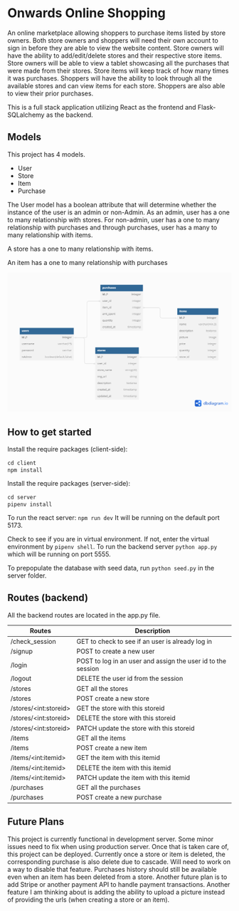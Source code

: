 # Onwards Online Shopping
An online marketplace allowing shoppers to purchase items listed by store owners. Both store owners and shoppers will need their own account to sign in before they are able to view the website content. Store owners will have the ability to add/edit/delete stores and their respective store items. Store owners will be able to view a tablet showcasing all the purchases that were made from their stores. Store items will keep track of how many times it was purchases. Shoppers will have the ability to look through all the available stores and can view items for each store. Shoppers are also able to view their prior purchases.

This is a full stack application utilizing React as the frontend and Flask-SQLalchemy as the backend.

## Models
This project has 4 models.
- User
- Store
- Item
- Purchase

The User model has a boolean attribute that will determine whether the instance of the user is an admin or non-Admin. As an admin, user has a one to many relationship with stores. For non-admin, user has a one to many relationship with purchases and through purchases, user has a many to many relationship with items.

A store has a one to many relationship with items.

An item has a one to many relationship with purchases

<img src ="phase-4 project.png"/>

## How to get started
Install the require packages (client-side):
```
cd client
npm install
```
Install the require packages (server-side):
```
cd server
pipenv install
```

To run the react server: `npm run dev` 
It will be running on the default port 5173.

Check to see if you are in virtual environment. If not, enter the virtual environment by `pipenv shell`. To run the backend server `python app.py` which will be running on port 5555.

To prepopulate the database with seed data, run `python seed.py` in the server folder.

## Routes (backend)
All the backend routes are located in the app.py file.

| Routes     | Description |
|--------- | -------|
| /check_session | GET to check to see if an user is already log in |
| /signup | POST to create a new user|
| /login | POST to log in an user and assign the user id to the session |
| /logout | DELETE the user id from the session |
| /stores | GET all the stores |
| /stores | POST create a new store |
| /stores/\<int:storeid>| GET the store with this storeid |
| /stores/\<int:storeid>| DELETE the store with this storeid|
| /stores/\<int:storeid>| PATCH update the store with this storeid|
| /items | GET all the items |
| /items | POST create a new item|
| /items/\<int:itemid> | GET the item with this itemid|
| /items/\<int:itemid> | DELETE the item with this itemid|
| /items/\<int:itemid> | PATCH update the item with this itemid|
| /purchases | GET all the purchases|
| /purchases | POST create a new purchase|



## Future Plans
This project is currently functional in development server. Some minor issues need to fix when using production server. Once that is taken care of, this project can be deployed. Currently once a store or item is deleted, the corresponding purchase is also delete due to cascade. Will need to work on a way to disable that feature. Purchases history should still be available even when an item has been deleted from a store. Another future plan is to add Stripe or another payment API to handle payment transactions. Another feature I am thinking about is adding the ability to upload a picture instead of providing the urls (when creating a store or an item).
